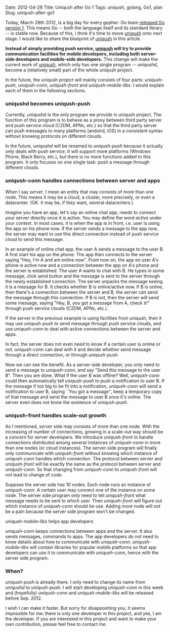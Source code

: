 Date: 2012-04-28
Title: Uniqush after Go 1
Tags: uniqush, golang, Go1, plan
Slug: uniqush-after-go1

Today, March 28th 2012, is a big day for every gopher: Go team
[released Go version 1](http://blog.golang.org/2012/03/go-version-1-is-released.html). This
means Go -- both the language itself and its standard library -- is
stable now. Because of this, I think it's time to move
[uniqush](http://uniqush.org) onto next stage. I would like to share
the blueprint of [uniqush](http://uniqush.org) in this article.

__Instead of simply providing push service,
[uniqush](http://uniqush.org) will try to provide communication
facilities for mobile developers, including both server-side
developers and mobile-side developers.__ This change will make the
current work of [uniqush](http://uniqush.org), which only has one
single program -- *uniqushd*, become a (relatively small) part of the
whole uniqush project.

In the future, the uniqush project will mainly consists of four
parts: *uniqush-push*, *uniqush-conn*, *uniqush-front* and *uniqush-mobile-libs*. I would
explain each of them in the following sections.

### uniqushd becomes uniqush-push

Currently, uniqushd is the only program we provide in uniqush
project. The function of this program is to behave as a proxy between
third party server and push service cloud (C2DM, APNs, etc.) so that
the third party server can push messages to many platforms (andoird,
iOS) in a consistent syntax without knowing protocols on different
clouds.

In the future, *uniqushd* will be renamed to *uniqush-push* because it
actually only deals with push service. It will support more platforms
(Windows Phone, Black Berry, etc.), but there is no more functions
added to this program. It only focuses on one single task: push a
message through different clouds.

### uniqush-conn handles connections between server and apps

When I say *server*, I mean an entity that may consists of more than
one node. This means it may be a cloud, a cluster, more precisely, or
even a datacenter. (OK. it may be, if they want, several datacenters.)

Imagine you have an app, let's say an online chat app, needs to
connect your server directly once it is active. You may define
the word *active* under your context. In most cases, it is when the
app is in front, i.e. user is using the app on his phone now. If the
server sends a message to the app now, the server may want to use this
direct connection instead of push service cloud to send this message.

In an example of online chat app, the user A sends a message to the
user B. A first start his app on the phone. The app then connects to
the server saying "Hey, I'm A and am online now". From now on, the
app on user A's phone is active now and a connection between the app
on A's phone and the server is established. The user A wants to chat
with B. He types in some message, click send button and the message is
sent to the server through the newly established connection. The
server unpacks the message seeing it is a message for B. It checks
whether B is online/active now. If B is online, then there's a
connection between the server and B, the server can send the message
through this connection. If B is not, then the server will send some
message, saying "Hey, B, you got a message from A, check it!" through
push service clouds (C2DM, APNs, etc.).

If the server in the previous example is using facilities from
uniqush, then it may use *uniqush-push* to send message through push
service clouds, and use *uniqush-conn* to deal with active connections
between the server and apps.

In fact, the server does not even need to know if a certain user is
online or not. *uniqush-conn* can deal with it and decide whether send
message through a direct connection, or through *uniqush-push*.

Now we can see the benefit. As a server-side developer, you only need
to send a message to *uniqush-conn*, and say "Send this message to the
user B". Then you are done. What if the user B was offline? Well,
*uniqush-conn* could then automatically tell *uniqush-push* to push a
notification to user B. If the message if too big to be fit into a
notification, *uniqush-conn* will send a notification to user B,
saying ``You got a message'', keep a temporary copy of that message
and send the message to user B once it's online. The server even does
not know the existence of *uniqush-push*.

### uniqush-front handles scale-out growth

As I mentioned, *server* side may consists of more than one
node. With the increasing of number of connections, growing in a
scale-out way should be a concern for server developers. We introduce
*uniqush-front* to handle connections distributed among several
instances of *uniqush-conn* in more than one nodes (or cloud
instances). The server-side program will finally only communicate with
*uniqush-front* without knowing which instance of *uniqush-conn*
handles which connection. The protocol between server and
*uniqush-front* will be exactly the same as the protocol between
server and *uniqush-conn*. So that changing from *uniqush-conn* to
*uniqush-front* will not lead to change of code.

Suppose the server side has 10 nodes. Each node runs an instance of
*uniqush-conn*. A certain user may connect one of the instance on some
node. The server side program only need to tell *uniqush-front* what
message needs to be sent to which user. Then *uniqush-front* will
figure out which instance of *uniqush-conn* should be use. Adding more
node will not be a pain because the server side program won't be
changed.

uniqush-mobile-libs helps app developers

*uniqush-conn* keeps connections between apps and the server. It also
 sends messages, commands to apps. The app developers do not need to
 know details about how to communicate with
 *uniqush-conn*. *uniqush-mobile-libs* will contain libraries for
 popular mobile platforms so that app developers can use it to
 communicate with *uniqush-conn*, hence with the server side program.
 
### When?

*uniqush-push* is already there. I only need to change its name from
 *uniqushd* to *uniqush-push*. I will start developing *uniqush-conn*
in this week and (hopefully) *uniqush-conn* and *uniqush-mobile-libs*
will be released before Sep. 2012.

I wish I can make it faster. But sorry for disappointing you, it seems
impossible for me: there is only one developer in this project, and
yes, I am the developer. If you are interested in this project and
want to make your own contribution, please feel free to contact me.
